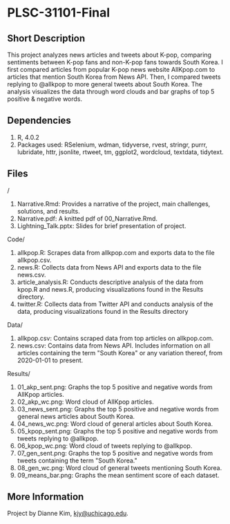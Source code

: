 # PLSC-31101-Final
## Short Description
This project analyzes news articles and tweets about K-pop, comparing sentiments between K-pop fans and non-K-pop fans towards South Korea. I first compared articles from popular K-pop news website AllKpop.com to articles that mention South Korea from News API. Then, I compared tweets replying to @allkpop to more general tweets about South Korea. The analysis visualizes the data through word clouds and bar graphs of top 5 positive & negative words.

## Dependencies
1. R, 4.0.2
2. Packages used: RSelenium, wdman, tidyverse, rvest, stringr, purrr, lubridate, httr, jsonlite, rtweet, tm, ggplot2, wordcloud, textdata, tidytext.

## Files
/ 
1. Narrative.Rmd: Provides a narrative of the project, main challenges, solutions, and results.
2. Narrative.pdf: A knitted pdf of 00_Narrative.Rmd.
3. Lightning_Talk.pptx: Slides for brief presentation of project.


Code/
1. allkpop.R: Scrapes data from allkpop.com and exports data to the file allkpop.csv.
2. news.R: Collects data from News API and exports data to the file news.csv.
3. article_analysis.R: Conducts descriptive analysis of the data from kpop.R and news.R, producing visualizations found in the Results directory.
4. twitter.R: Collects data from Twitter API and conducts analysis of the data, producing visualizations found in the Results directory

Data/
1. allkpop.csv: Contains scraped data from top articles on allkpop.com.
2. news.csv: Contains data from News API. Includes information on all articles containing the term "South Korea" or any variation thereof, from 2020-01-01 to present.

Results/
1. 01_akp_sent.png: Graphs the top 5 positive and negative words from AllKpop articles.
2. 02_akp_wc.png: Word cloud of AllKpop articles.
3. 03_news_sent.png: Graphs the top 5 positive and negative words from general news articles about South Korea.
4. 04_news_wc.png: Word cloud of general articles about South Korea.
5. 05_kpop_sent.png: Graphs the top 5 positive and negative words from tweets replying to @allkpop.
6. 06_kpop_wc.png: Word cloud of tweets replying to @allkpop.
7. 07_gen_sent.png: Graphs the top 5 positive and negative words from tweets containing the term "South Korea."
8. 08_gen_wc.png: Word cloud of general tweets mentioning South Korea.
9. 09_means_bar.png: Graphs the mean sentiment score of each dataset.

## More Information
Project by Dianne Kim, kjy@uchicago.edu.
